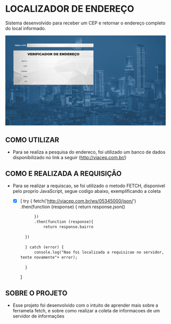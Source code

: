 # LOCALIZADOR DE ENDEREÇO
Sistema desenvolvido para receber um CEP e retornar o endereço completo do local informado.

![GitHub Logo](img/cep_cidade_index.png)

## COMO UTILIZAR
 - Para se realiza a pesquisa do endereco, foi utilizado um banco de dados disponibilizado no link a seguir (http://viacep.com.br/)

## COMO E REALIZADA A REQUISIÇÃO
 - Para se realizar a requiscao, se foi utilizado o metodo FETCH, disponivel pelo proprio JavaScript, segue codigo abaixo, exemplificando a coleta
    - [x] [
            try {
                fetch('http://viacep.com.br/ws/05345000/json/')
                .then(function (response) {
                    return response.json()

                })
                .then(function (response){
                    return response.bairro
                    
            })
                    
            } catch (error) {
                console.log("Nao foi localizada a requisicao no servidor, tente novamente"+ error);
                
            }

        ]

## SOBRE O PROJETO
 - Esse projeto foi desenvolvido com o intuito de aprender mais sobre a ferrameta fetch, e sobre como realizar a coleta de informacoes de um servidor de informações

        
